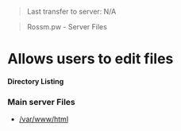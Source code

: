> Last transfer to server: N/A

> Rossm.pw - Server Files

# Allows users to edit files

#### Directory Listing

### Main server Files
* [/var/www/html](https://github.com/orgrossmdevs/rossm.pw/tree/master/var/www/html)
